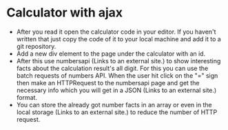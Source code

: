 <h1>Calculator with ajax</h1>


<ul>
<li>After you read it open the calculator code in your editor. If you haven't written that just copy the code of it to your local machine and add it to a git repository.</li>
<li>Add a new div element to the page under the calculator with an id.</li>
<li>After this use numbersapi (Links to an external site.) to show interesting facts about the calculation result's all digit. For this you can use the batch requests of numbers API. When the user hit click on the "=" sign then make an HTTPRequest to the numbersapi page and get the necessary info which you will get in a JSON (Links to an external site.) format.</li>
<li>You can store the already got number facts in an array or even in the local storage (Links to an external site.) to reduce the number of HTTP request.</li>
<ul>
